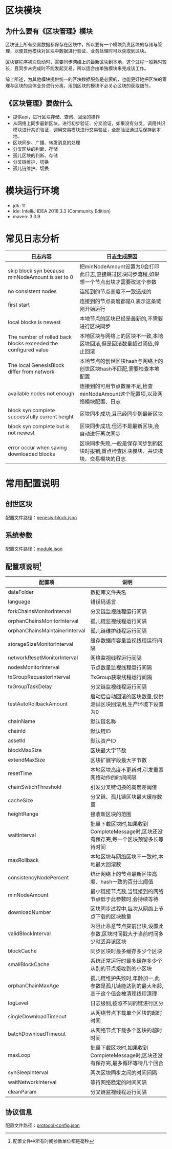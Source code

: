 # 区块模块

## 为什么要有《区块管理》模块

​区块链上所有交易数据都保存在区块中，所以要有一个模块负责区块的存储与管理，以便其他模块对区块中数据进行验证、业务处理时可以获取到区块。

​区块链程序初次启动时，需要同步网络上的最新区块到本地，这个过程一般耗时较长，且同步未完成时不能发起交易，所以适合由单独模块来完成该工作。

​综上所述，为其他模块提供统一的区块数据服务是必要的，也能更好地把区块的管理与区块的具体业务进行分离，用到区块的模块不必关心区块的获取细节。

## 《区块管理》要做什么

- 提供api，进行区块存储、查询、回滚的操作
- 从网络上同步最新区块，进行初步验证、分叉验证，如果没有分叉，调用共识模块进行共识验证，调用交易模块进行交易验证，全部验证通过后保存到本地。
- 区块同步、广播、转发消息的处理
- 分叉区块的判断、存储
- 孤儿区块的判断、存储
- 分叉链维护、切换
- 孤儿链维护、切换

# 模块运行环境

- jdk: 11
- ide: IntelliJ IDEA 2018.3.3 (Community Edition)
- maven: 3.3.9

# 常见日志分析

|日志内容															|日志生成原因|
|----|----|
|skip block syn because minNodeAmount is set to 0|				把minNodeAmount设置为0会打印此日志,直接跳过区块同步流程,如果想一个节点出块才需要改这个参数|
|no consistent nodes								|				连接到的节点高度不一致造成的|
|first start										|				连接到的节点高度都是0,表示这条链刚开始运行|
|local blocks is newest							|				本地节点的区块已经是最新的,不需要进行区块同步|
|The number of rolled back blocks exceeded the configured value|	本地区块与网络上的区块不一致,本地区块回滚,但是回滚数量超过阈值,停止回滚|
|The local GenesisBlock differ from network		|				本地节点的创世区块hash与网络上的创世区块hash不匹配,需要检查本地配置|
|available nodes not enough						|				连接到的可用节点数量不足,检查minNodeAmount这个配置项,以及网络模块配置、日志|
|block syn complete successfully current height	|				区块同步成功,且已经同步到最新区块|
|block syn complete but is not newest			|				区块同步成功,但还不是最新区块,会自动进行再次同步|
|error occur when saving downloaded blocks	|				区块同步失败,一般是保存同步到的区块时报错,重点检查区块模块、共识模块、交易模块的日志|

# 常用配置说明

## 创世区块

配置文件路径：[genesis-block.json](./src/main/resources/genesis-block.json)

## 系统参数

配置文件路径：[module.json](./src/main/resources/module.json)

## 配置项说明[^1]
|配置项															|说明|
|----|----|
|dataFolder|数据库文件夹名|
|language|错误码语言|
|forkChainsMonitorInterval|分叉链监视线程运行间隔|
|orphanChainsMonitorInterval|孤儿链监视线程运行间隔|
|orphanChainsMaintainerInterval|孤儿链维护线程运行间隔|
|storageSizeMonitorInterval|缓存数据库容量监视线程运行间隔|
|networkResetMonitorInterval|网络监视线程运行间隔|
|nodesMonitorInterval|节点数量监视线程运行间隔|
|txGroupRequestorInterval|TxGroup获取线程运行间隔|
|txGroupTaskDelay|分叉链监视线程运行间隔|
|testAutoRollbackAmount|启动后自动回滚的区块数量,仅供测试区块回滚用,生产环境下设置为0|
|chainName|默认链名称|
|chainId|默认链ID|
|assetId|默认资产ID|
|blockMaxSize|区块最大字节数|
|extendMaxSize|区块扩展字段最大字节数|
|resetTime|本地区块高度不更新时,引发重置网络动作的时间间隔|
|chainSwtichThreshold|引发分叉链切换的高度差阈值|
|cacheSize|分叉链、孤儿链区块最大缓存数量|
|heightRange|接收新区块的范围|
|waitInterval|批量下载区块时,如果收到CompleteMessage时,区块还没有保存完,每一个区块预留多长等待时间|
|maxRollback|本地区块与网络区块不一致时,本地最大回滚数|
|consistencyNodePercent|统计网络上的节点最新区块高度、hash一致的百分比阈值|
|minNodeAmount|最小链接节点数,当链接到的网络节点低于此参数时,会持续等待|
|downloadNumber|区块同步过程中,每次从网络上节点下载的区块数量|
|validBlockInterval|为阻止恶意节点提前出块,设置此参数,区块时间戳大于当前时间多少就丢弃该区块|
|blockCache|同步区块时最多缓存多少个区块|
|smallBlockCache|系统正常运行时最多缓存多少个从别的节点接收到的小区块|
|orphanChainMaxAge|孤儿链维护失败时,年龄加一,此参数是孤儿链能达到的最大年龄,高于这个值会被清理线程清理|
|logLevel|日志级别,按照不同的链进行区分|
|singleDownloadTimeout|从网络节点下载单个区块的超时时间|
|batchDownloadTimeout|从网络节点下载多个区块的超时时间|
|maxLoop|批量下载区块时,如果收到CompleteMessage时,区块还没有保存完,最多循环等待几个回合|
|synSleepInterval|两次区块同步之间的时间间隔|
|waitNetworkInterval|等待网络稳定的时间间隔|
|cleanParam|分叉链监视线程运行间隔|
    
## 协议信息

配置文件路径：[protocol-config.json](./src/main/resources/protocol-config.json)


[^1]:配置文件中所有时间参数单位都是毫秒